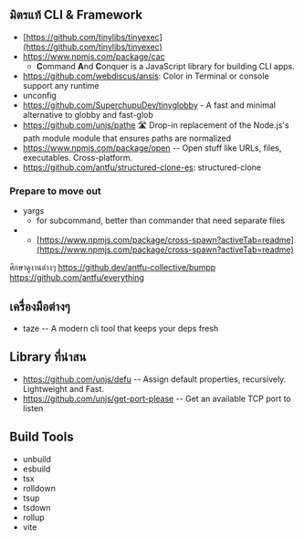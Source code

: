 
## มิตรแท้ CLI & Framework

- [https://github.com/tinylibs/tinyexec](https://github.com/tinylibs/tinyexec)
- https://www.npmjs.com/package/cac
	- **C**ommand **A**nd **C**onquer is a JavaScript library for building CLI apps.
- https://github.com/webdiscus/ansis: Color in Terminal or console support any runtime 
- unconfig
- https://github.com/SuperchupuDev/tinyglobby - A fast and minimal alternative to globby and fast-glob
- https://github.com/unjs/pathe 🛣️ Drop-in replacement of the Node.js's path module module that ensures paths are normalized
- https://www.npmjs.com/package/open -- Open stuff like URLs, files, executables. Cross-platform.
- https://github.com/antfu/structured-clone-es: structured-clone 
### Prepare to move out
- yargs
	- for subcommand, better than commander that need separate files
- - [https://www.npmjs.com/package/cross-spawn?activeTab=readme](https://www.npmjs.com/package/cross-spawn?activeTab=readme)


ศึกษาดูงานต่างๆ 
https://github.dev/antfu-collective/bumpp
https://github.com/antfu/everything


## เครื่องมือต่างๆ 
- taze -- A modern cli tool that keeps your deps fresh

## Library ที่น่าสน
- https://github.com/unjs/defu -- Assign default properties, recursively. Lightweight and Fast.
- https://github.com/unjs/get-port-please -- Get an available TCP port to listen


## Build Tools
- unbuild
- esbuild
- tsx
- rolldown
- tsup
- tsdown
- rollup
- vite